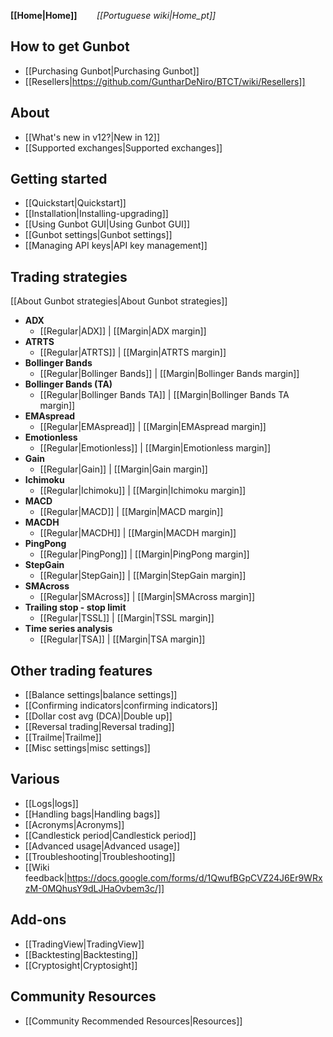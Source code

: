 **[[Home|Home]]** &nbsp;&nbsp;&nbsp;&nbsp;&nbsp;&nbsp; *[[Portuguese wiki|Home_pt]]*
## How to get Gunbot
*  [[Purchasing Gunbot|Purchasing Gunbot]]
*  [[Resellers|https://github.com/GuntharDeNiro/BTCT/wiki/Resellers]]
## About
*  [[What's new in v12?|New in 12]]
*  [[Supported exchanges|Supported exchanges]] ​
## Getting started
*  [[Quickstart|Quickstart]]
*  [[Installation|Installing-upgrading]]
*  [[Using Gunbot GUI|Using Gunbot GUI]] 
*  [[Gunbot settings|Gunbot settings]]
*  [[Managing API keys|API key management]] 
## Trading strategies
[[About Gunbot strategies|About Gunbot strategies]]
* **ADX**
  - [[Regular|ADX]] | [[Margin|ADX margin]]  
* **ATRTS**
  - [[Regular|ATRTS]] | [[Margin|ATRTS margin]]
* **Bollinger Bands**
  - [[Regular|Bollinger Bands]] | [[Margin|Bollinger Bands margin]]
* **Bollinger Bands (TA)**
  - [[Regular|Bollinger Bands TA]] | [[Margin|Bollinger Bands TA margin]]
* **EMAspread**
  - [[Regular|EMAspread]] | [[Margin|EMAspread margin]]
* **Emotionless** 
  - [[Regular|Emotionless]] | [[Margin|Emotionless margin]]
* **Gain**
  - [[Regular|Gain]] | [[Margin|Gain margin]]
* **Ichimoku**
  - [[Regular|Ichimoku]] | [[Margin|Ichimoku margin]]
* **MACD**
  - [[Regular|MACD]] | [[Margin|MACD margin]]
* **MACDH**
  - [[Regular|MACDH]] | [[Margin|MACDH margin]]
* **PingPong**
  - [[Regular|PingPong]] | [[Margin|PingPong margin]]
* **StepGain**
  - [[Regular|StepGain]] | [[Margin|StepGain margin]]
* **SMAcross**
  - [[Regular|SMAcross]] | [[Margin|SMAcross margin]]
* **Trailing stop - stop limit**
  - [[Regular|TSSL]] | [[Margin|TSSL margin]]
* **Time series analysis**
  - [[Regular|TSA]] | [[Margin|TSA margin]]
## Other trading features
*  [[Balance settings|balance settings]]  
*  [[Confirming indicators|confirming indicators]] 
*  [[Dollar cost avg (DCA)|Double up]]
*  [[Reversal trading|Reversal trading]]
*  [[Trailme|Trailme]]  
*  [[Misc settings|misc settings]]    
## Various  
*  [[Logs|logs]]
*  [[Handling bags|Handling bags]]
*  [[Acronyms|Acronyms]]   
*  [[Candlestick period|Candlestick period]]
*  [[Advanced usage|Advanced usage]]
*  [[Troubleshooting|Troubleshooting]]
*  [[Wiki feedback|https://docs.google.com/forms/d/1QwufBGpCVZ24J6Er9WRxzM-0MQhusY9dLJHaOvbem3c/]]
## Add-ons
*  [[TradingView|TradingView]]
*  [[Backtesting|Backtesting]]
*  [[Cryptosight|Cryptosight]]
## Community Resources
*  [[Community Recommended Resources|Resources]]

  

